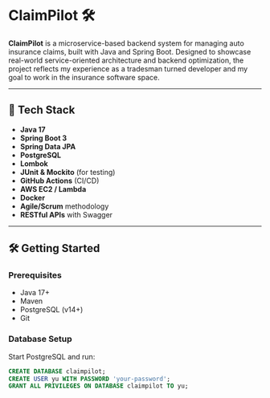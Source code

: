 # ClaimPilot 🛠️

**ClaimPilot** is a microservice-based backend system for managing auto insurance claims, built with Java and Spring Boot. Designed to showcase real-world service-oriented architecture and backend optimization, the project reflects my experience as a tradesman turned developer and my goal to work in the insurance software space.

---

## 🚀 Tech Stack

- **Java 17**
- **Spring Boot 3**
- **Spring Data JPA**
- **PostgreSQL**
- **Lombok**
- **JUnit & Mockito** (for testing)
- **GitHub Actions** (CI/CD)
- **AWS EC2 / Lambda**
- **Docker**
- **Agile/Scrum** methodology
- **RESTful APIs** with Swagger

---

## 🛠️ Getting Started

### Prerequisites

- Java 17+
- Maven
- PostgreSQL (v14+)
- Git

### Database Setup

Start PostgreSQL and run:

```sql
CREATE DATABASE claimpilot;
CREATE USER yu WITH PASSWORD 'your-password';
GRANT ALL PRIVILEGES ON DATABASE claimpilot TO yu;
```
